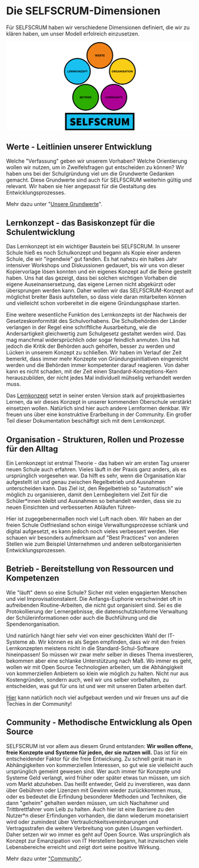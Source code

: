 # Die SELFSCRUM-Dimensionen

Für SELFSCRUM haben wir verschiedene Dimensionen definiert, die wir zu klären haben, um unser Modell erfolreich einzusetzen.

![Dimensionen von SELFSCRUM](./drivers.png)

## Werte - Leitlinien unserer Entwicklung

Welche "Verfassung" geben wir unserem Vorhaben? Welche Orientierung wollen wir nutzen, um in Zweifelsfragen gut entscheiden zu können? Wir haben uns bei der Schulgründung viel um die Grundwerte Gedanken gemacht. Diese Grundwerte sind auch für SELFSCRUM weiterhin gültig und relevant. Wir haben sie hier angepasst für die Gestaltung des Entwicklungsprozesses.

Mehr dazu unter "[Unsere Grundwerte](./values.md)".

## Lernkonzept - das Basiskonzept für die Schulentwicklung

Das Lernkonzept ist ein wichtiger Baustein bei SELFSCRUM. In unserer Schule hieß es noch Schulkonzept und begann als Kopie einer anderen Schule, die wir "irgendwie" gut fanden. Es hat nahezu ein halbes Jahr intensiver Workshops und Diskussionen gedauert, bis wir uns von dieser Kopiervorlage lösen konnten und ein eigenes Konzept auf die Beine gestellt haben. Uns hat das gezeigt, dass bei solchen wichtigen Vorhaben die eigene Auseinansersetzung, das eigene Lernen nicht abgekürzt oder übersprungen werden kann. Daher wollen wir das SELFSCRUM-Konzept auf möglichst breiter Basis aufstellen, so dass viele daran mitarbeiten können und vielleicht schon vorbereitet in die eigene Gründungsphase starten.

Eine weitere wesentliche Funktion des Lernkonzepts ist der Nachweis der Gesetzeskonformität des Schulvorhabens. Die Schulbehörden der Länder verlangen in der Regel eine schriftliche Ausarbeitung, wie die Andersartigkeit gleichwertig zum Schulgesetz gestaltet werden wird. Das mag manchmal widersprüchlich oder sogar feindlich anmuten. Uns hat jedoch die Kritik der Behörden auch geholfen, besser zu werden und Lücken in unserem Konzept zu schließen. Wir haben im Verlauf der Zeit bemerkt, dass immer mehr Konzepte von Gründungsinitiativen eingereicht werden und die Behörden immer kompetenter darauf reagieren. Von daher kann es nicht schaden, mit der Zeit einen Standard-Konzeptions-Kern herauszubilden, der nicht jedes Mal individuell mühselig verhandelt werden muss.

Das [Lernkonzept](../model/model.md) setzt in seiner ersten Version stark auf projektbasiertes Lernen, da wir dieses Konzept in unserer kommenden Oberschule verstärkt einsetzen wollen. Natürlich sind hier auch andere Lernformen denkbar. Wir freuen uns über eine konstruktive Erarbeitung in der Community. Ein großer Teil dieser Dokumentation beschäftigt sich mit dem Lernkonzept.

## Organisation - Strukturen, Rollen und Prozesse für den Alltag

Ein Lernkonzept ist erstmal Theorie - das haben wir am ersten Tag unserer neuen Schule auch erfahren. Vieles läuft in der Praxis ganz anders, als es ursprünglich vorgesehen war. Da hilft es sehr, wenn die Organisation klar aufgestellt ist und genau zwischen Regelbetrieb und Ausnahmen unterscheiden kann. Das Ziel ist, den Regelbetrieb so "automatisch" wie möglich zu organisieren, damit den Lernbegleitern viel Zeit für die Schüler*innen bleibt und Ausnahmen so behandelt werden, dass sie zu neuen Einsichten und verbesserten Abläufen führen-

Hier ist zugegebenermaßen noch viel Luft nach oben. Wir haben an der freien Schule Ostfriesland schon einige Verwaltungsprozesse schlank und digital aufgesetzt, es kann jedoch noch vieles verbessert werden. Hier schauen wir besonders aufmerksam auf "Best Practices" von anderen Stellen wie zum Beispiel Unternehmen und anderen selbstorganisierten Entwicklungsprozessen. 

## Betrieb - Bereitstellung von Ressourcen und Kompetenzen

Wie "läuft" denn so eine Schule? Sicher mit vielen engagierten Menschen und viel Improvisationstalent. Die Anfangs-Euphorie verschwindet oft in aufreibenden Routine-Arbeiten, die nicht gut organisiert sind. Sei es die Protokollierung der Lernergebnisse, die datenschutzkonforme Verwaltung der Schülerinformationen oder auch die Buchführung und die Spendenorganisation.

Und natürlich hängt hier sehr viel von einer geschickten Wahl der IT-Systeme ab. Wir können es als Segen empfinden, dass wir mit den freien Lernkonzepten meistens nicht in die Standard-Schul-Software hineinpassen! So müssen wir zwar mehr selber in dieses Thema investieren, bekommen aber eine schlanke Unterstützung nach Maß. Wo immer es geht, wollen wir mit Open Source Technologien arbeiten, um die Abhängigkeit von kommerziellen Anbietern so klein wie möglich zu halten. Nicht nur aus Kostengründen, sondern auch, weil wir uns selber vorbehalten, zu entscheiden, was gut für uns ist und wer mit unseren Daten arbeiten darf.

[Hier](../betrieb/betrieb.md) kann natürlich noch viel aufgebaut werden und wir freuen uns auf die Techies in der Community!

## Community - Methodische Entwicklung als Open Source

SELFSCRUM ist vor allem aus diesem Grund entstanden: **Wir wollen offene, freie Konzepte und Systeme für jeden, der sie nutzen will.** Das ist für ein entscheidender Faktor für die freie Entwickung. Zu schnell gerät man in Abhängigkeiten von kommerziellen Interessen, so gut wie sie vielleicht auch ursprünglich gemeint gewesen sind. Wer auch immer für Konzepte und Systeme Geld verlangt, wird früher oder später etwas tun müssen, um sich vom Markt abzuheben. Das heißt entweder, Geld zu inverstieren, was dann über Gebühren oder Lizenzen mit Gewinn wieder zurückkommen muss, oder es bedeutet die Erfindung besonderer Methoden und Techniken, die dann "geheim" gehalten werden müssen, um sich Nachahmer und Trittbrettfahrer vom Leib zu halten. Auch hier ist eine Barriere zu den Nutzer*n dieser Erfindungen vorhanden, die dann wiederum monetarisiert wird oder zumindest über Vertraulichkeitsvereinbarungen und Vertragsstrafen die weitere Verbreitung von guten Lösungen verhindert. Daher setzen wir wo immer es geht auf Open Source. Was ursprünglich als Konzept zur Emanzipation von IT Herstellern begann, hat inzwischen viele Lebensbereiche erreicht und zeigt dort seine positive Wirkung. 

Mehr dazu unter ["Community"](../community/community.md).
